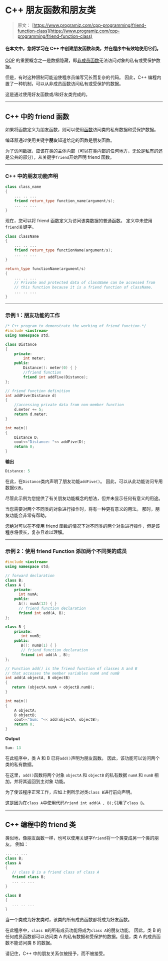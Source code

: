 # C++ 朋友函数和朋友类

> 原文： [https://www.programiz.com/cpp-programming/friend-function-class](https://www.programiz.com/cpp-programming/friend-function-class)

#### 在本文中，您将学习在 C++ 中创建朋友函数和类，并在程序中有效地使用它们。

<abbr title="Object-Oriented Programming">OOP</abbr> 的重要概念之一是数据隐藏，即[非成员函数](/cpp-programming/object-class "Non-member function object in C++")无法访问对象的私有或受保护数据。

但是，有时这种限制可能迫使程序员编写冗长而复杂的代码。 因此，C++ 编程内置了一种机制，可以从非成员函数访问私有或受保护的数据。

这是通过使用好友函数或/和好友类完成的。

* * *

## C++ 中的 friend 函数

如果将函数定义为朋友函数，则可以使用[函数](/cpp-programming/function "C++ functions")访问类的私有数据和受保护数据。

编译器通过使用关键字**朋友**知道给定的函数是朋友函数。

为了访问数据，应该在类的主体内部（可以在类内部的任何地方，无论是私有的还是公共的部分），从关键字`friend`开始声明 friend 函数。

* * *

### C++ 中的朋友功能声明

```cpp
class class_name
{
    ... .. ...
    friend return_type function_name(argument/s);
    ... .. ...
}

```

现在，您可以将 friend 函数定义为访问该类数据的普通函数。 定义中未使用`friend`关键字。

```cpp
class className
{
    ... .. ...
    friend return_type functionName(argument/s);
    ... .. ...
}

return_type functionName(argument/s)
{
    ... .. ...
    // Private and protected data of className can be accessed from
    // this function because it is a friend function of className.
    ... .. ...
}

```

* * *

### 示例 1：朋友功能的工作

```cpp
/* C++ program to demonstrate the working of friend function.*/
#include <iostream>
using namespace std;

class Distance
{
    private:
        int meter;
    public:
        Distance(): meter(0) { }
        //friend function
        friend int addFive(Distance);
};

// friend function definition
int addFive(Distance d)
{
    //accessing private data from non-member function
    d.meter += 5;
    return d.meter;
}

int main()
{
    Distance D;
    cout<<"Distance: "<< addFive(D);
    return 0;
} 
```

**输出**

```cpp
Distance: 5
```

在此，在`Distance`类内声明了朋友功能`addFive()`。 因此，可以从此功能访问专用数据`仪表`。

尽管此示例为您提供了有关朋友功能概念的想法，但并未显示任何有意义的用途。

当您需要对两个不同类的对象进行操作时，将有一种更有意义的用法。 那时，朋友功能会非常有帮助。

您绝对可以在不使用 friend 函数的情况下对不同类的两个对象进行操作，但是该程序将很长，复杂且难以理解。

* * *

### 示例 2：使用 friend Function 添加两个不同类的成员

```cpp
#include <iostream>
using namespace std;

// forward declaration
class B;
class A {
    private:
      int numA;
    public:
      A(): numA(12) { }
      // friend function declaration
      friend int add(A, B);
};

class B {
    private:
       int numB;
    public:
       B(): numB(1) { }
       // friend function declaration
       friend int add(A , B);
};

// Function add() is the friend function of classes A and B
// that accesses the member variables numA and numB
int add(A objectA, B objectB)
{
   return (objectA.numA + objectB.numB);
}

int main()
{
    A objectA;
    B objectB;
    cout<<"Sum: "<< add(objectA, objectB);
    return 0;
} 
```

**Output**

```cpp
Sum: 13
```

在此程序中，类 A 和 B 已将`add()`声明为朋友函数。 因此，该功能可以访问两个类的私有数据。

在这里，`add()`函数将两个对象 `objectA` 和 `objectB` 的私有数据 `numA` 和 `numB` 相加，并将其返回到主对象 功能。

为了使该程序正常工作，应如上例所示对类`class B`进行前向声明。

这是因为在`class A`中使用代码`friend int add(A , B);`引用了`class B`。

* * *

## C++ 编程中的 friend 类

类似地，像朋友函数一样，也可以使用关键字`friend`将一个类变成另一个类的朋友。 例如：

```cpp
... .. ...
class B;
class A
{
   // class B is a friend class of class A
   friend class B;
   ... .. ...
}

class B
{
   ... .. ...
}

```

当一个类成为好友类时，该类的所有成员函数都将成为好友函数。

在此程序中，`class B`的所有成员功能将成为`class A`的朋友功能。 因此，类 B 的任何成员函数都可以访问类 A 的私有数据和受保护的数据。但是，类 A 的成员函数不能访问类 B 的数据。

请记住，C++ 中的朋友关系仅被授予，而不被接受。